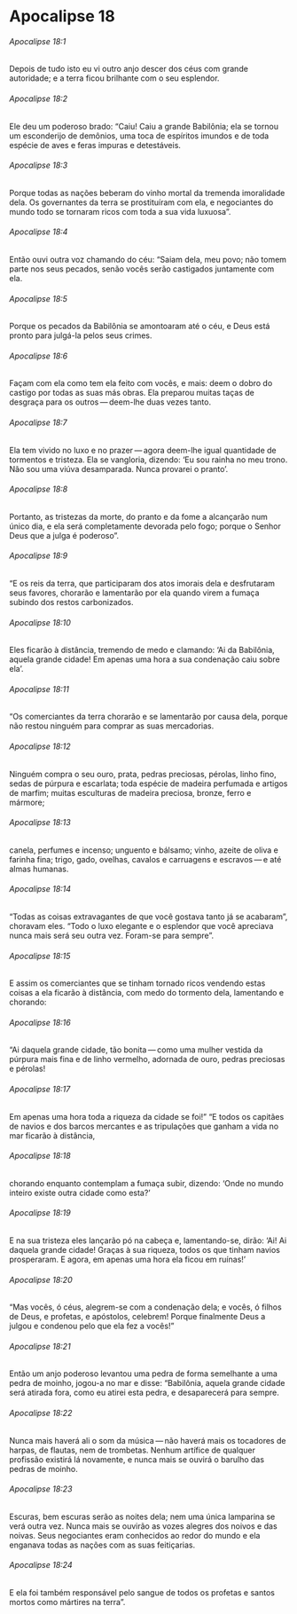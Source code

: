 # Apocalipse 18

###### Apocalipse 18:1

Depois de tudo isto eu vi outro anjo descer dos céus com grande autoridade; e a terra ficou brilhante com o seu esplendor.

###### Apocalipse 18:2

Ele deu um poderoso brado: “Caiu! Caiu a grande Babilônia; ela se tornou um esconderijo de demônios, uma toca de espíritos imundos e de toda espécie de aves e feras impuras e detestáveis.

###### Apocalipse 18:3

Porque todas as nações beberam do vinho mortal da tremenda imoralidade dela. Os governantes da terra se prostituíram com ela, e negociantes do mundo todo se tornaram ricos com toda a sua vida luxuosa”.

###### Apocalipse 18:4

Então ouvi outra voz chamando do céu: “Saiam dela, meu povo; não tomem parte nos seus pecados, senão vocês serão castigados juntamente com ela.

###### Apocalipse 18:5

Porque os pecados da Babilônia se amontoaram até o céu, e Deus está pronto para julgá-la pelos seus crimes.

###### Apocalipse 18:6

Façam com ela como tem ela feito com vocês, e mais: deem o dobro do castigo por todas as suas más obras. Ela preparou muitas taças de desgraça para os outros — deem-lhe duas vezes tanto.

###### Apocalipse 18:7

Ela tem vivido no luxo e no prazer — agora deem-lhe igual quantidade de tormentos e tristeza. Ela se vangloria, dizendo: ‘Eu sou rainha no meu trono. Não sou uma viúva desamparada. Nunca provarei o pranto’.

###### Apocalipse 18:8

Portanto, as tristezas da morte, do pranto e da fome a alcançarão num único dia, e ela será completamente devorada pelo fogo; porque o Senhor Deus que a julga é poderoso”.

###### Apocalipse 18:9

“E os reis da terra, que participaram dos atos imorais dela e desfrutaram seus favores, chorarão e lamentarão por ela quando virem a fumaça subindo dos restos carbonizados.

###### Apocalipse 18:10

Eles ficarão à distância, tremendo de medo e clamando: ‘Ai da Babilônia, aquela grande cidade! Em apenas uma hora a sua condenação caiu sobre ela’.

###### Apocalipse 18:11

“Os comerciantes da terra chorarão e se lamentarão por causa dela, porque não restou ninguém para comprar as suas mercadorias.

###### Apocalipse 18:12

Ninguém compra o seu ouro, prata, pedras preciosas, pérolas, linho fino, sedas de púrpura e escarlata; toda espécie de madeira perfumada e artigos de marfim; muitas esculturas de madeira preciosa, bronze, ferro e mármore;

###### Apocalipse 18:13

canela, perfumes e incenso; unguento e bálsamo; vinho, azeite de oliva e farinha fina; trigo, gado, ovelhas, cavalos e carruagens e escravos — e até almas humanas.

###### Apocalipse 18:14

“Todas as coisas extravagantes de que você gostava tanto já se acabaram”, choravam eles. “Todo o luxo elegante e o esplendor que você apreciava nunca mais será seu outra vez. Foram-se para sempre”.

###### Apocalipse 18:15

E assim os comerciantes que se tinham tornado ricos vendendo estas coisas a ela ficarão à distância, com medo do tormento dela, lamentando e chorando:

###### Apocalipse 18:16

“Ai daquela grande cidade, tão bonita — como uma mulher vestida da púrpura mais fina e de linho vermelho, adornada de ouro, pedras preciosas e pérolas!

###### Apocalipse 18:17

Em apenas uma hora toda a riqueza da cidade se foi!” “E todos os capitães de navios e dos barcos mercantes e as tripulações que ganham a vida no mar ficarão à distância,

###### Apocalipse 18:18

chorando enquanto contemplam a fumaça subir, dizendo: ‘Onde no mundo inteiro existe outra cidade como esta?’

###### Apocalipse 18:19

E na sua tristeza eles lançarão pó na cabeça e, lamentando-se, dirão: ‘Ai! Ai daquela grande cidade! Graças à sua riqueza, todos os que tinham navios prosperaram. E agora, em apenas uma hora ela ficou em ruínas!’

###### Apocalipse 18:20

“Mas vocês, ó céus, alegrem-se com a condenação dela; e vocês, ó filhos de Deus, e profetas, e apóstolos, celebrem! Porque finalmente Deus a julgou e condenou pelo que ela fez a vocês!”

###### Apocalipse 18:21

Então um anjo poderoso levantou uma pedra de forma semelhante a uma pedra de moinho, jogou-a no mar e disse: “Babilônia, aquela grande cidade será atirada fora, como eu atirei esta pedra, e desaparecerá para sempre.

###### Apocalipse 18:22

Nunca mais haverá ali o som da música — não haverá mais os tocadores de harpas, de flautas, nem de trombetas. Nenhum artífice de qualquer profissão existirá lá novamente, e nunca mais se ouvirá o barulho das pedras de moinho.

###### Apocalipse 18:23

Escuras, bem escuras serão as noites dela; nem uma única lamparina se verá outra vez. Nunca mais se ouvirão as vozes alegres dos noivos e das noivas. Seus negociantes eram conhecidos ao redor do mundo e ela enganava todas as nações com as suas feitiçarias.

###### Apocalipse 18:24

E ela foi também responsável pelo sangue de todos os profetas e santos mortos como mártires na terra”.

